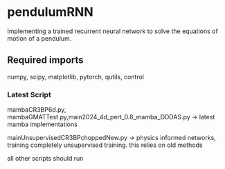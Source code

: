 # pendulumRNN
Implementing a trained recurrent neural network to solve the equations of motion of a pendulum.

## Required imports
numpy, scipy, matplotlib, pytorch, qutils, control

### Latest Script
mambaCR3BP6d.py, mambaGMATTest.py,main2024_4d_pert_0.8_mamba_DDDAS.py -> latest mamba implementations

mainUnsupervisedCR3BPchoppedNew.py -> physics informed networks, training completely unsupervised training. this relies on old methods

all other scripts should run